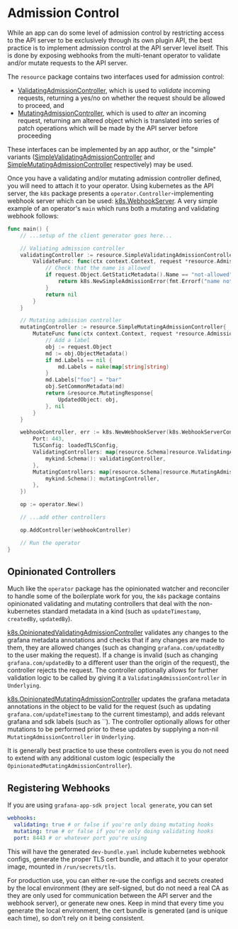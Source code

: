 # Admission Control

While an app can do some level of admission control by restricting access to the API server to be exclusively through its own plugin API, 
the best practice is to implement admission control at the API server level itself. This is done by exposing webhooks from the 
multi-tenant operator to validate and/or mutate requests to the API server.

The `resource` package contains two interfaces used for admission control:
* [ValidatingAdmissionController](https://pkg.go.dev/github.com/grafana/grafana-app-sdk/resource#ValidatingAdmissionController), which is used to _validate_ incoming requests, returning a yes/no on whether the request should be allowed to proceed, and
* [MutatingAdmissionController](https://pkg.go.dev/github.com/grafana/grafana-app-sdk/resource#MutatingAdmissionController), which is used to _alter_ an incoming request, returning am altered object which is translated into series of patch operations which will be made by the API server before proceeding

These interfaces can be implemented by an app author, or the "simple" variants ([SimpleValidatingAdmissionController](https://pkg.go.dev/github.com/grafana/grafana-app-sdk/resource#SimpleValidatingAdmissionController) and [SimpleMutatingAdmissionController](https://pkg.go.dev/github.com/grafana/grafana-app-sdk/resource#SimpleMutatingAdmissionController) respectively) may be used.

Once you have a validating and/or mutating admission controller defined, you will need to attach it to your operator. Using kubernetes as the API server, 
the `k8s` package presents a `operator.Controller`-implementing webhook server which can be used: [k8s.WebhookServer](https://pkg.go.dev/github.com/grafana/grafana-app-sdk/k8s#WebhookServer). A very simple example of an operator's `main` which runs both a mutating and validating webhook follows:

```go
func main() {
    // ...setup of the client generator goes here...

    // Valiating admission controller
    validatingController := resource.SimpleValidatingAdmissionController{
        ValidateFunc: func(ctx context.Context, request *resource.AdmissionRequest) error {
            // Check that the name is allowed
            if request.Object.GetStaticMetadata().Name == "not-allowed" {
                return k8s.NewSimpleAdmissionError(fmt.Errorf("name not allowed"), http.StatusBadRequest, "ERR_NAME_NOT_ALLOWED")
            }
            return nil
        }
    }

    // Mutating admission controller
    mutatingController := resource.SimpleMutatingAdmissionController{
        MutateFunc func(ctx context.Context, request *resource.AdmissionRequest) (*resource.MutatingResponse, error) {
            // Add a label
            obj := request.Object
            md := obj.ObjectMetadata()
            if md.Labels == nil {
                md.Labels = make(map[string]string)
            }
            md.Labels["foo"] = "bar"
            obj.SetCommonMetadata(md)
            return &resource.MutatingResponse{
                UpdatedObject: obj,
            }, nil
        }
    }

    webhookController, err := k8s.NewWebhookServer(k8s.WebhookServerConfig{
        Port: 443,
        TLSConfig: loadedTLSConfig,
        ValidatingControllers: map[resource.Schema]resource.ValidatingAdmissionController{
            mykind.Schema(): validatingController,
        },
        MutatingControllers: map[resource.Schema]resource.MutatingAdmissionController{
            mykind.Schema(): mutatingController,
        },
    })

    op := operator.New()

    // ...add other controllers

    op.AddController(webhookController)

    // Run the operator
}
```

## Opinionated Controllers

Much like the `operator` package has the opinionated watcher and reconciler to handle some of the boilerplate work for you, the `k8s` package 
contains opinionated validating and mutating controllers that deal with the non-kubernetes standard metadata in a kind 
(such as `updateTimestamp`, `createdBy`, `updatedBy`).

[k8s.OpinionatedValidatingAdmissionController](https://pkg.go.dev/github.com/grafana/grafana-app-sdk/k8s#OpinionatedValidatingAdmissionController) 
validates any changes to the grafana metadata annotations and checks that if any changes are made to them, they are allowed changes 
(such as changing `grafana.com/updatedBy` to the user making the request). If a change is invalid (such as changing `grafana.com/updatedBy` to 
a different user than the origin of the request), the controller rejects the request. The controller optionally allows for further validation 
logic to be called by giving it a `ValidatingAdmissionController` in `Underlying`.

[k8s.OpinionatedMutatingAdmissionController](https://pkg.go.dev/github.com/grafana/grafana-app-sdk/k8s#OpinionatedMutatingAdmissionController) 
updates the grafana metadata annotations in the object to be valid for the request (such as updating `grafana.com/updateTimestamp` to the current timestamp), 
and adds relevant grafana and sdk labels (such as ``). 
The controller optionally allows for other mutations to be performed prior to these updates by supplying a non-nil `MutatingAdmissionController` 
in `Underlying`.

It is generally best practice to use these controllers even is you do not need to extend with any additional custom logic (especially the 
`OpinionatedMutatingAdmissionController`).

## Registering Webhooks

If you are using `grafana-app-sdk project local generate`, you can set
```yaml
webhooks:
  validating: true # or false if you're only doing mutating hooks
  mutating: true # or false if you're only doing validating hooks
  port: 8443 # or whatever port you're using
```

This will have the generated `dev-bundle.yaml` include kubernetes webhook configs, generate the proper TLS cert bundle, and attach it to your operator image, 
mounted in `/run/secrets/tls`. 

For production use, you can either re-use the configs and secrets created by the local environment (they are self-signed, but do not need a real CA as 
they are only used for communication between the API server and the webhook server), or generate new ones. Keep in mind that every time you generate 
the local environment, the cert bundle is generated (and is unique each time), so don't rely on it being consistent.